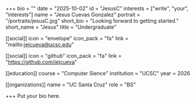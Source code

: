 +++
bio = ""
date = "2025-10-02"
id = "JesusC"
interests = ["write", "your", "interests"]
name = "Jesus Cuevas Gonzalez"
portrait = "/portraits/jesusC.jpg"
short_bio = "Looking forward to getting started."
short_name = "Jesus"
title = "Undergraduate"

[[social]]
    icon = "envelope"
    icon_pack = "fa"
    link = "mailto:jejcueva@ucsc.edu"




[[social]]
    icon = "github"
    icon_pack = "fa"
    link = "https://github.com/jejcueva"

[[education]]
    course = "Computer Sience"
    institution = "UCSC"
    year = 2026
    
[[organizations]]
    name = "UC Santa Cruz"
    role = "BS"

+++
Put your bio here.